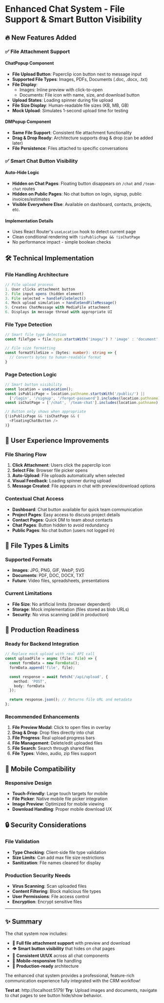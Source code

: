 # Enhanced Chat System - File Support & Smart Button Visibility

## 🔥 New Features Added

### ✅ **File Attachment Support**

#### **ChatPopup Component**
- **File Upload Button**: Paperclip icon button next to message input
- **Supported File Types**: Images, PDFs, Documents (.doc, .docx, .txt)
- **File Display**: 
  - Images: Inline preview with click-to-open
  - Documents: File icon with name, size, and download button
- **Upload States**: Loading spinner during file upload
- **File Size Display**: Human-readable file sizes (KB, MB, GB)
- **Mock Upload**: Simulates 1-second upload time for testing

#### **DMPopup Component**
- **Same File Support**: Consistent file attachment functionality
- **Drag & Drop Ready**: Architecture supports drag & drop (can be added later)
- **File Persistence**: Files attached to specific conversations

### ✅ **Smart Chat Button Visibility**

#### **Auto-Hide Logic**
- **Hidden on Chat Pages**: Floating button disappears on `/chat` and `/team-chat` routes
- **Hidden on Public Pages**: No chat button on login, signup, public invoices/estimates
- **Visible Everywhere Else**: Available on dashboard, contacts, projects, etc.

#### **Implementation Details**
- Uses React Router's `useLocation` hook to detect current page
- Clean conditional rendering with `!isPublicPage && !isChatPage`
- No performance impact - simple boolean checks

## 🛠️ **Technical Implementation**

### **File Handling Architecture**
```typescript
// File upload process
1. User clicks attachment button
2. File input opens (hidden element)
3. File selected → handleFileSelect()
4. Mock upload simulation → handleSendFileMessage()
5. Creates ChatMessage with MediaFile attachment
6. Displays in message thread with appropriate UI
```

### **File Type Detection**
```typescript
// Smart file type detection
const fileType = file.type.startsWith('image/') ? 'image' : 'document';

// File size formatting
const formatFileSize = (bytes: number): string => {
  // Converts bytes to human-readable format
}
```

### **Page Detection Logic**
```typescript
// Smart button visibility
const location = useLocation();
const isPublicPage = location.pathname.startsWith('/public/') || 
  ['/login', '/signup', '/forgot-password'].includes(location.pathname);
const isChatPage = ['/chat', '/team-chat'].includes(location.pathname);

// Button only shows when appropriate
{!isPublicPage && !isChatPage && (
  <FloatingChatButton />
)}
```

## 🎯 **User Experience Improvements**

### **File Sharing Flow**
1. **Click Attachment**: Users click the paperclip icon
2. **Select File**: Browser file picker opens
3. **Auto-Upload**: File uploads automatically when selected
4. **Visual Feedback**: Loading spinner during upload
5. **Message Created**: File appears in chat with preview/download options

### **Contextual Chat Access**
- **Dashboard**: Chat button available for quick team communication
- **Project Pages**: Easy access to discuss project details
- **Contact Pages**: Quick DM to team about contacts
- **Chat Pages**: Button hidden to avoid redundancy
- **Public Pages**: No chat button (users not logged in)

## 🔧 **File Types & Limits**

### **Supported Formats**
- **Images**: JPG, PNG, GIF, WebP, SVG
- **Documents**: PDF, DOC, DOCX, TXT
- **Future**: Video files, spreadsheets, presentations

### **Current Limitations**
- **File Size**: No artificial limits (browser dependent)
- **Storage**: Mock implementation (files stored as blob URLs)
- **Security**: No virus scanning (add in production)

## 🚀 **Production Readiness**

### **Ready for Backend Integration**
```typescript
// Replace mock upload with real API call
const uploadFile = async (file: File) => {
  const formData = new FormData();
  formData.append('file', file);
  
  const response = await fetch('/api/upload', {
    method: 'POST',
    body: formData
  });
  
  return response.json(); // Returns file URL and metadata
};
```

### **Recommended Enhancements**
1. **File Preview Modal**: Click to open files in overlay
2. **Drag & Drop**: Drop files directly into chat
3. **File Progress**: Real upload progress bars
4. **File Management**: Delete/edit uploaded files
5. **File Search**: Search through shared files
6. **File Types**: Video, audio, zip files support

## 📱 **Mobile Compatibility**

### **Responsive Design**
- **Touch-Friendly**: Large touch targets for mobile
- **File Picker**: Native mobile file picker integration
- **Image Preview**: Optimized for mobile viewing
- **Download Handling**: Proper mobile download UX

## 🔒 **Security Considerations**

### **File Validation**
- **Type Checking**: Client-side file type validation
- **Size Limits**: Can add max file size restrictions
- **Sanitization**: File names cleaned for display

### **Production Security Needs**
- **Virus Scanning**: Scan uploaded files
- **Content Filtering**: Block malicious file types
- **User Permissions**: File access control
- **Encryption**: Encrypt sensitive files

---

## ✨ **Summary**

The chat system now includes:
- 📎 **Full file attachment support** with preview and download
- 👁️ **Smart button visibility** that hides on chat pages
- 🎨 **Consistent UI/UX** across all chat components
- 📱 **Mobile-responsive** file handling
- 🔧 **Production-ready** architecture

The enhanced chat system provides a professional, feature-rich communication experience fully integrated with the CRM workflow!

**Test at**: http://localhost:5179/
**Try**: Upload images and documents, navigate to chat pages to see button hide/show behavior.
